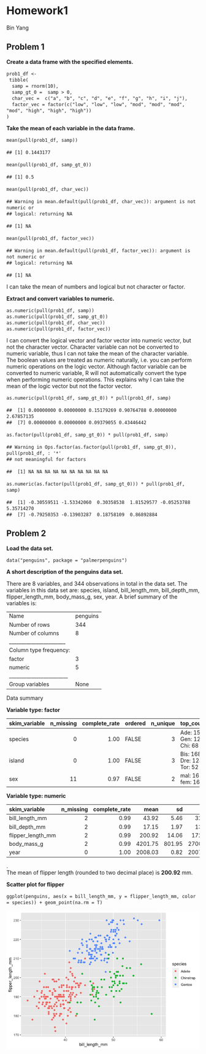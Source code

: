 Homework1
================
Bin Yang

Problem 1
---------

**Create a data frame with the specified elements.**

    prob1_df <- 
     tibble(
      samp = rnorm(10),
      samp_gt_0 =  samp > 0,
      char_vec =  c("a", "b", "c", "d", "e", "f", "g", "h", "i", "j"),
      factor_vec = factor(c("low", "low", "low", "mod", "mod", "mod", "mod", "high", "high", "high"))
    )

**Take the mean of each variable in the data frame.**

    mean(pull(prob1_df, samp))

    ## [1] 0.1443177

    mean(pull(prob1_df, samp_gt_0))

    ## [1] 0.5

    mean(pull(prob1_df, char_vec))

    ## Warning in mean.default(pull(prob1_df, char_vec)): argument is not numeric or
    ## logical: returning NA

    ## [1] NA

    mean(pull(prob1_df, factor_vec))

    ## Warning in mean.default(pull(prob1_df, factor_vec)): argument is not numeric or
    ## logical: returning NA

    ## [1] NA

I can take the mean of numbers and logical but not character or factor.

**Extract and convert variables to numeric.**

    as.numeric(pull(prob1_df, samp))
    as.numeric(pull(prob1_df, samp_gt_0))
    as.numeric(pull(prob1_df, char_vec))
    as.numeric(pull(prob1_df, factor_vec))

I can convert the logical vector and factor vector into numeric vector,
but not the character vector. Character variable can not be converted to
numeric variable, thus I can not take the mean of the character
variable. The boolean values are treated as numeric naturally, i.e. you
can perform numeric operations on the logic vector. Although factor
variable can be converted to numeric variable, R will not automatically
convert the type when performing numeric operations. This explains why I
can take the mean of the logic vector but not the factor vector.

    as.numeric(pull(prob1_df, samp_gt_0)) * pull(prob1_df, samp)

    ##  [1] 0.00000000 0.00000000 0.15179269 0.90764788 0.00000000 2.67857135
    ##  [7] 0.00000000 0.00000000 0.09379055 0.43446442

    as.factor(pull(prob1_df, samp_gt_0)) * pull(prob1_df, samp)

    ## Warning in Ops.factor(as.factor(pull(prob1_df, samp_gt_0)), pull(prob1_df, : '*'
    ## not meaningful for factors

    ##  [1] NA NA NA NA NA NA NA NA NA NA

    as.numeric(as.factor(pull(prob1_df, samp_gt_0))) * pull(prob1_df, samp)

    ##  [1] -0.30559511 -1.53342060  0.30358538  1.81529577 -0.05253788  5.35714270
    ##  [7] -0.79250353 -0.13903287  0.18758109  0.86892884

Problem 2
---------

**Load the data set.**

    data("penguins", package = "palmerpenguins")

**A short description of the penguins data set.**

There are 8 variables, and 344 observations in total in the data set.
The variables in this data set are: species, island, bill\_length\_mm,
bill\_depth\_mm, flipper\_length\_mm, body\_mass\_g, sex, year. A brief
summary of the variables is:

|                                                  |          |
|:-------------------------------------------------|:---------|
| Name                                             | penguins |
| Number of rows                                   | 344      |
| Number of columns                                | 8        |
| \_\_\_\_\_\_\_\_\_\_\_\_\_\_\_\_\_\_\_\_\_\_\_   |          |
| Column type frequency:                           |          |
| factor                                           | 3        |
| numeric                                          | 5        |
| \_\_\_\_\_\_\_\_\_\_\_\_\_\_\_\_\_\_\_\_\_\_\_\_ |          |
| Group variables                                  | None     |

Data summary

**Variable type: factor**

| skim\_variable | n\_missing | complete\_rate | ordered | n\_unique | top\_counts                 |
|:---------------|-----------:|---------------:|:--------|----------:|:----------------------------|
| species        |          0 |           1.00 | FALSE   |         3 | Ade: 152, Gen: 124, Chi: 68 |
| island         |          0 |           1.00 | FALSE   |         3 | Bis: 168, Dre: 124, Tor: 52 |
| sex            |         11 |           0.97 | FALSE   |         2 | mal: 168, fem: 165          |

**Variable type: numeric**

| skim\_variable      | n\_missing | complete\_rate |    mean |     sd |     p0 |     p25 |     p50 |    p75 |   p100 | hist  |
|:--------------------|-----------:|---------------:|--------:|-------:|-------:|--------:|--------:|-------:|-------:|:------|
| bill\_length\_mm    |          2 |           0.99 |   43.92 |   5.46 |   32.1 |   39.23 |   44.45 |   48.5 |   59.6 | ▃▇▇▆▁ |
| bill\_depth\_mm     |          2 |           0.99 |   17.15 |   1.97 |   13.1 |   15.60 |   17.30 |   18.7 |   21.5 | ▅▅▇▇▂ |
| flipper\_length\_mm |          2 |           0.99 |  200.92 |  14.06 |  172.0 |  190.00 |  197.00 |  213.0 |  231.0 | ▂▇▃▅▂ |
| body\_mass\_g       |          2 |           0.99 | 4201.75 | 801.95 | 2700.0 | 3550.00 | 4050.00 | 4750.0 | 6300.0 | ▃▇▆▃▂ |
| year                |          0 |           1.00 | 2008.03 |   0.82 | 2007.0 | 2007.00 | 2008.00 | 2009.0 | 2009.0 | ▇▁▇▁▇ |

.  
The mean of flipper length (rounded to two decimal place) is **200.92**
mm.

**Scatter plot for flipper**

    ggplot(penguins, aes(x = bill_length_mm, y = flipper_length_mm, color = species)) + geom_point(na.rm = T)

![](p8105_hw1_by2303_files/figure-gfm/unnamed-chunk-6-1.png)<!-- -->
